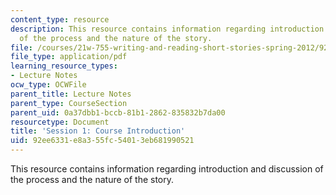 ```yaml
---
content_type: resource
description: This resource contains information regarding introduction and discussion
  of the process and the nature of the story.
file: /courses/21w-755-writing-and-reading-short-stories-spring-2012/92ee6331e8a355fc54013eb681990521_MIT21W_755S12_ses1.pdf
file_type: application/pdf
learning_resource_types:
- Lecture Notes
ocw_type: OCWFile
parent_title: Lecture Notes
parent_type: CourseSection
parent_uid: 0a37dbb1-bccb-81b1-2862-835832b7da00
resourcetype: Document
title: 'Session 1: Course Introduction'
uid: 92ee6331-e8a3-55fc-5401-3eb681990521
---
```

This resource contains information regarding introduction and discussion of the process and the nature of the story.

